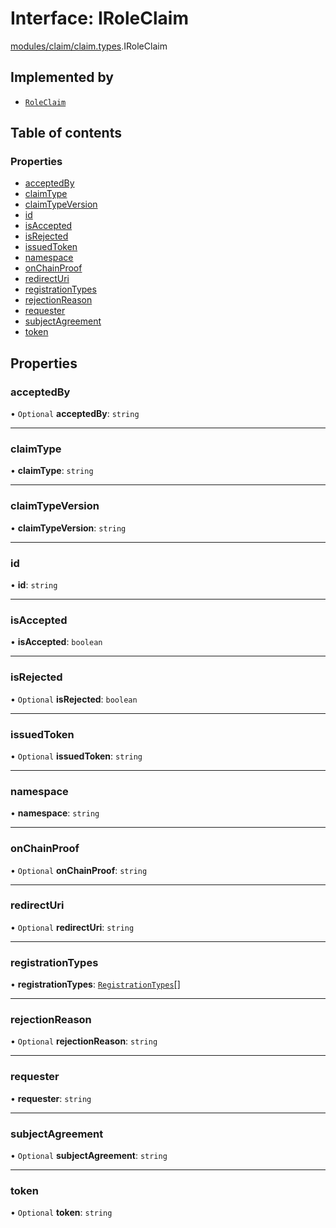 # Interface: IRoleClaim

[modules/claim/claim.types](../modules/modules_claim_claim_types.md).IRoleClaim

## Implemented by

- [`RoleClaim`](../classes/modules_claim_entities_roleClaim_entity.RoleClaim.md)

## Table of contents

### Properties

- [acceptedBy](modules_claim_claim_types.IRoleClaim.md#acceptedby)
- [claimType](modules_claim_claim_types.IRoleClaim.md#claimtype)
- [claimTypeVersion](modules_claim_claim_types.IRoleClaim.md#claimtypeversion)
- [id](modules_claim_claim_types.IRoleClaim.md#id)
- [isAccepted](modules_claim_claim_types.IRoleClaim.md#isaccepted)
- [isRejected](modules_claim_claim_types.IRoleClaim.md#isrejected)
- [issuedToken](modules_claim_claim_types.IRoleClaim.md#issuedtoken)
- [namespace](modules_claim_claim_types.IRoleClaim.md#namespace)
- [onChainProof](modules_claim_claim_types.IRoleClaim.md#onchainproof)
- [redirectUri](modules_claim_claim_types.IRoleClaim.md#redirecturi)
- [registrationTypes](modules_claim_claim_types.IRoleClaim.md#registrationtypes)
- [rejectionReason](modules_claim_claim_types.IRoleClaim.md#rejectionreason)
- [requester](modules_claim_claim_types.IRoleClaim.md#requester)
- [subjectAgreement](modules_claim_claim_types.IRoleClaim.md#subjectagreement)
- [token](modules_claim_claim_types.IRoleClaim.md#token)

## Properties

### acceptedBy

• `Optional` **acceptedBy**: `string`

___

### claimType

• **claimType**: `string`

___

### claimTypeVersion

• **claimTypeVersion**: `string`

___

### id

• **id**: `string`

___

### isAccepted

• **isAccepted**: `boolean`

___

### isRejected

• `Optional` **isRejected**: `boolean`

___

### issuedToken

• `Optional` **issuedToken**: `string`

___

### namespace

• **namespace**: `string`

___

### onChainProof

• `Optional` **onChainProof**: `string`

___

### redirectUri

• `Optional` **redirectUri**: `string`

___

### registrationTypes

• **registrationTypes**: [`RegistrationTypes`](../enums/modules_claim_claim_types.RegistrationTypes.md)[]

___

### rejectionReason

• `Optional` **rejectionReason**: `string`

___

### requester

• **requester**: `string`

___

### subjectAgreement

• `Optional` **subjectAgreement**: `string`

___

### token

• `Optional` **token**: `string`
